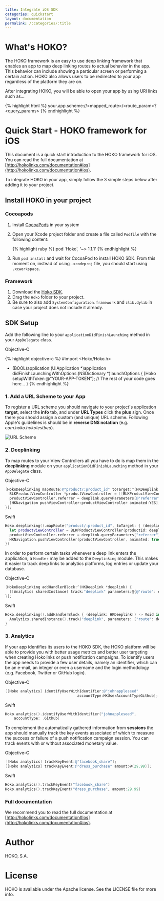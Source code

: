 ```yaml
---
title: Integrate iOS SDK
categories: quickstart
layout: documentation
permalink: /:categories/:title
---
```


# What's HOKO?

The HOKO framework is an easy to use deep linking framework that enables an app to map deep linking routes to actual behavior in the app. This behavior can include showing a particular screen or performing a certain action. HOKO also allows users to be redirected to your app regardless of the platform they are on.

After integrating HOKO, you will be able to open your app by using URI links such as...

{% highlight html %}
your.app.scheme://<mapped_route>/<route_param>?<query_params>
{% endhighlight %}

# Quick Start - HOKO framework for iOS

This document is a quick start introduction to the HOKO framework for iOS. You can read the full documentation at [http://hokolinks.com/documentation#ios](http://hokolinks.com/documentation#ios).

To integrate HOKO in your app, simply follow the 3 simple steps below after adding it to your project.

## Install HOKO in your project

### Cocoapods

1. Install [CocoaPods](http://cocoapods.org/) in your system
2. Open your Xcode project folder and create a file called `Podfile` with the following content:

    {% highlight ruby %}
    pod 'Hoko', '~> 1.1.1'
    {% endhighlight %}

3. Run `pod install` and wait for CocoaPod to install HOKO SDK. From this moment on, instead of using `.xcodeproj` file, you should start using `.xcworkspace`.

### Framework

1. Download the [Hoko SDK](https://github.com/hokolinks/hoko-ios/archive/master.zip).
2. Drag the `Hoko` folder to your project.
3. Be sure to also add `SystemConfiguration.framework` and `zlib.dylib` in case your project does not include it already.

## SDK Setup

Add the following line to your `applicationDidFinishLaunching` method in your `AppDelegate` class.

Objective-C

{% highlight objective-c %}
#import <Hoko/Hoko.h>

- (BOOL)application:(UIApplication *)application 
        didFinishLaunchingWithOptions:(NSDictionary *)launchOptions {
  [Hoko setupWithToken:@"YOUR-APP-TOKEN"];
  // The rest of your code goes here...
}
{% endhighlight %}


### 1. Add a URL Scheme to your App

To register a URL scheme you should navigate to your project's application **target**, select the **info** tab, and under **URL Types** click the **plus** sign.
Once there you should assign a custom (and unique) URL scheme. Following Apple's guidelines is should be in **reverse DNS notation** (e.g. *com.hoko.hokotestbed*).

![URL Scheme](https://s3-eu-west-1.amazonaws.com/hokoassets/urlschemes-ios.png)

### 2. Deeplinking

To map routes to your View Controllers all you have to do is map them in the **deeplinking** module on your `applicationDidFinishLaunching` method in your `AppDelegate` class. 

Objective-C

```objective-c
[HokoDeeplinking mapRoute:@"product/:product_id" toTarget:^(HKDeeplink *deeplink) {
  BLKProductViewController *productViewController = [[BLKProductViewController alloc] initWithProductId:deeplink.routeParameters[@"product_id"]];
  productViewController.referrer = deeplink.queryParameters[@"referrer"];
  [HKNavigation pushViewController:productViewController animated:YES];
}];
```

Swift

```swift
Hoko.deeplinking().mapRoute("product/:product_id", toTarget: { (deeplink: HKDeeplink!) -> Void in
  let productViewController = BLKPRoductViewController(productId: deeplink.routeParameters["product_id"])
  productViewController.referrer = deeplink.queryParameters["referrer"]
  HKNavigation.pushViewController(productViewController, animated: true)
})
```

In order to perform certain tasks whenever a deep link enters the application, a `Handler` may be added to the `Deeplinking` module. This makes it easier to track deep links to analytics platforms, log entries or update your database.

Objective-C

```objective-c
[HokoDeeplinking addHandlerBlock:^(HKDeeplink *deeplink) {
  [[Analytics sharedInstance] track:"deeplink" parameters:@{@"route": deeplink.route}];
}];
```

Swift

```swift
Hoko.deeplinking().addHandlerBlock { (deeplink: HKDeeplink!) -> Void in
  Analytics.sharedInstance().track("deeplink", parameters: ["route": deeplink.route])
}
```


### 3. Analytics


If your app identifies its users to the HOKO SDK, the HOKO platform will be able to provide you with better usage metrics and better user targeting when creating Hokolinks or push notification campaigns. To identify users the app needs to provide a few user details, namely an identifier, which can be an e-mail, an integer or even a username and the login methodology (e.g. Facebook, Twitter or GitHub login).

Objective-C

```objective-c
[[Hoko analytics] identifyUserWithIdentifier:@"johnappleseed"
                                 accountType:HKUserAccountTypeGithub];
```

Swift

```swift
Hoko.analytics().identifyUserWithIdentifier("johnappleseed",
    accountType: .Github)
```

To complement the automatically gathered information from **sessions** the app should manually track the key events associated of which to measure the success or failure of a push notification campaign session. You can track events with or without associated monetary value.

Objective-C

```objective-c
[[Hoko analytics] trackKeyEvent:@"facebook_share"];
[[Hoko analytics] trackKeyEvent:@"dress_purchase" amount:@(29.99)];
```

Swift

```swift
Hoko.analytics().trackKeyEvent("facebook_share")
Hoko.analytics().trackKeyEvent("dress_purchase", amount:29.99)
```

### Full documentation

We recommend you to read the full documentation at [http://hokolinks.com/documentation#ios](http://hokolinks.com/documentation#ios).


# Author

HOKO, S.A.

# License

HOKO is available under the Apache license. See the LICENSE file for more info.
